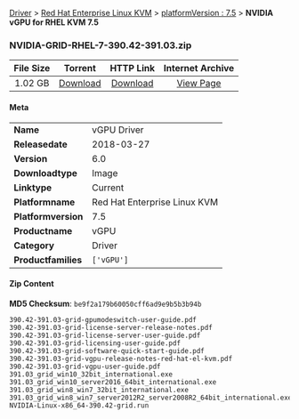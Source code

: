 
[Driver](/README.md)  >  [Red Hat Enterprise Linux KVM](/index/Driver/Red_Hat_Enterprise_Linux_KVM.md)  >  [platformVersion : 7.5](/index/Driver/Red_Hat_Enterprise_Linux_KVM/7.5.md)  >  **NVIDIA vGPU for RHEL KVM 7.5**


### NVIDIA-GRID-RHEL-7-390.42-391.03.zip

| **File Size** | **Torrent**  | **HTTP Link** | **Internet Archive** |
|:-------------:|:------------:|:-------------:|:--------------------:|
| 1.02 GB |  [Download](https://archive.org/download/nvgpu_NVIDIA-GRID-RHEL-7-390.42-391.03.zip_yt54u37v/nvgpu_NVIDIA-GRID-RHEL-7-390.42-391.03.zip_yt54u37v_archive.torrent)       | [Download](https://archive.org/compress/nvgpu_NVIDIA-GRID-RHEL-7-390.42-391.03.zip_yt54u37v) | [View Page](https://archive.org/details/nvgpu_NVIDIA-GRID-RHEL-7-390.42-391.03.zip_yt54u37v)       |

#### Meta

<table>
<tr><td><strong>Name</strong></td><td>vGPU Driver</td></tr>
<tr><td><strong>Releasedate</strong></td><td>2018-03-27</td></tr>
<tr><td><strong>Version</strong></td><td>6.0</td></tr>
<tr><td><strong>Downloadtype</strong></td><td>Image</td></tr>
<tr><td><strong>Linktype</strong></td><td>Current</td></tr>
<tr><td><strong>Platformname</strong></td><td>Red Hat Enterprise Linux KVM</td></tr>
<tr><td><strong>Platformversion</strong></td><td>7.5</td></tr>
<tr><td><strong>Productname</strong></td><td>vGPU</td></tr>
<tr><td><strong>Category</strong></td><td>Driver</td></tr>
<tr><td><strong>Productfamilies</strong></td><td><code>['vGPU']</code></td></tr>
</table>

#### Zip Content

**MD5 Checksum**: `be9f2a179b60050cff6ad9e9b5b3b94b`

```text
390.42-391.03-grid-gpumodeswitch-user-guide.pdf
390.42-391.03-grid-license-server-release-notes.pdf
390.42-391.03-grid-license-server-user-guide.pdf
390.42-391.03-grid-licensing-user-guide.pdf
390.42-391.03-grid-software-quick-start-guide.pdf
390.42-391.03-grid-vgpu-release-notes-red-hat-el-kvm.pdf
390.42-391.03-grid-vgpu-user-guide.pdf
391.03_grid_win10_32bit_international.exe
391.03_grid_win10_server2016_64bit_international.exe
391.03_grid_win8_win7_32bit_international.exe
391.03_grid_win8_win7_server2012R2_server2008R2_64bit_international.exe
NVIDIA-Linux-x86_64-390.42-grid.run
```